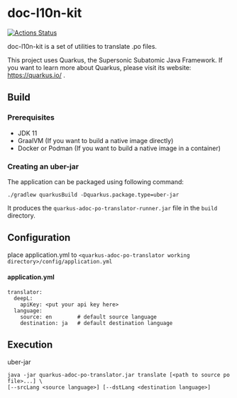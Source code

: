 # doc-l10n-kit

[![Actions Status](https://github.com/doc-l10n-kit/doc-l10n-kit/workflows/CI/badge.svg)](https://github.com/doc-l10n-kit/doc-l10n-kit/actions)

doc-l10n-kit is a set of utilities to translate .po files.

This project uses Quarkus, the Supersonic Subatomic Java Framework.
If you want to learn more about Quarkus, please visit its website: https://quarkus.io/ .

## Build

### Prerequisites

- JDK 11
- GraalVM (If you want to build a native image directly)
- Docker or Podman (If you want to build a native image in a container)

### Creating an uber-jar


The application can be packaged using following command:

```
./gradlew quarkusBuild -Dquarkus.package.type=uber-jar
```

It produces the `quarkus-adoc-po-translator-runner.jar` file in the `build` directory.

## Configuration

place application.yml to `<quarkus-adoc-po-translator working directory>/config/application.yml`

#### application.yml

```
translator:
  deepL:
    apiKey: <put your api key here>
  language:
    source: en        # default source language
    destination: ja   # default destination language
```

## Execution

uber-jar

```
java -jar quarkus-adoc-po-translator.jar translate [<path to source po file>...] \
[--srcLang <source language>] [--dstLang <destination language>]
```
